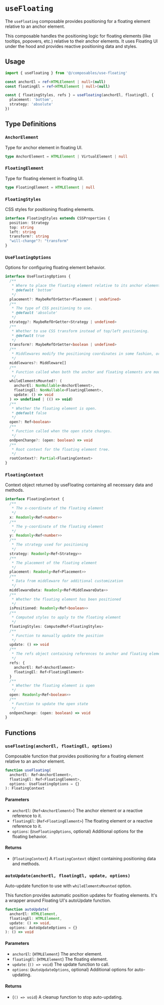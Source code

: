 # `useFloating`

The `useFloating` composable provides positioning for a floating element relative to an anchor element.

This composable handles the positioning logic for floating elements (like tooltips, popovers, etc.) relative to their anchor elements. It uses Floating UI under the hood and provides reactive positioning data and styles.

## Usage

```ts
import { useFloating } from '@/composables/use-floating'

const anchorEl = ref<HTMLElement | null>(null)
const floatingEl = ref<HTMLElement | null>(null)

const { floatingStyles, refs } = useFloating(anchorEl, floatingEl, {
  placement: 'bottom',
  strategy: 'absolute'
})
```

## Type Definitions

### `AnchorElement`

Type for anchor element in floating UI.

```ts
type AnchorElement = HTMLElement | VirtualElement | null
```

### `FloatingElement`

Type for floating element in floating UI.

```ts
type FloatingElement = HTMLElement | null
```

### `FloatingStyles`

CSS styles for positioning floating elements.

```ts
interface FloatingStyles extends CSSProperties {
  position: Strategy
  top: string
  left: string
  transform?: string
  "will-change"?: "transform"
}
```

### `UseFloatingOptions`

Options for configuring floating element behavior.

```ts
interface UseFloatingOptions {
  /**
   * Where to place the floating element relative to its anchor element.
   * @default 'bottom'
   */
  placement?: MaybeRefOrGetter<Placement | undefined>
  /**
   * The type of CSS positioning to use.
   * @default 'absolute'
   */
  strategy?: MaybeRefOrGetter<Strategy | undefined>
  /**
   * Whether to use CSS transform instead of top/left positioning.
   * @default true
   */
  transform?: MaybeRefOrGetter<boolean | undefined>
  /**
   * Middlewares modify the positioning coordinates in some fashion, or provide useful data for the consumer to use.
   */
  middlewares?: Middleware[]
  /**
   * Function called when both the anchor and floating elements are mounted.
   */
  whileElementsMounted?: (
    anchorEl: NonNullable<AnchorElement>,
    floatingEl: NonNullable<FloatingElement>,
    update: () => void
  ) => undefined | (() => void)
  /**
   * Whether the floating element is open.
   * @default false
   */
  open?: Ref<boolean>
  /**
   * Function called when the open state changes.
   */
  onOpenChange?: (open: boolean) => void
  /**
   * Root context for the floating element tree.
   */
  rootContext?: Partial<FloatingContext>
}
```

### `FloatingContext`

Context object returned by useFloating containing all necessary data and methods.

```ts
interface FloatingContext {
  /**
   * The x-coordinate of the floating element
   */
  x: Readonly<Ref<number>>
  /**
   * The y-coordinate of the floating element
   */
  y: Readonly<Ref<number>>
  /**
   * The strategy used for positioning
   */
  strategy: Readonly<Ref<Strategy>>
  /**
   * The placement of the floating element
   */
  placement: Readonly<Ref<Placement>>
  /**
   * Data from middleware for additional customization
   */
  middlewareData: Readonly<Ref<MiddlewareData>>
  /**
   * Whether the floating element has been positioned
   */
  isPositioned: Readonly<Ref<boolean>>
  /**
   * Computed styles to apply to the floating element
   */
  floatingStyles: ComputedRef<FloatingStyles>
  /**
   * Function to manually update the position
   */
  update: () => void
  /**
   * The refs object containing references to anchor and floating elements
   */
  refs: {
    anchorEl: Ref<AnchorElement>
    floatingEl: Ref<FloatingElement>
  }
  /**
   * Whether the floating element is open
   */
  open: Readonly<Ref<boolean>>
  /**
   * Function to update the open state
   */
  onOpenChange: (open: boolean) => void
}
```

## Functions

### `useFloating(anchorEl, floatingEl, options)`

Composable function that provides positioning for a floating element relative to an anchor element.

```ts
function useFloating(
  anchorEl: Ref<AnchorElement>,
  floatingEl: Ref<FloatingElement>,
  options: UseFloatingOptions = {}
): FloatingContext
```

#### Parameters

*   `anchorEl`: (`Ref<AnchorElement>`) The anchor element or a reactive reference to it.
*   `floatingEl`: (`Ref<FloatingElement>`) The floating element or a reactive reference to it.
*   `options`: (`UseFloatingOptions`, optional) Additional options for the floating behavior.

#### Returns

*   (`FloatingContext`) A `FloatingContext` object containing positioning data and methods.

### `autoUpdate(anchorEl, floatingEl, update, options)`

Auto-update function to use with `whileElementsMounted` option.

This function provides automatic position updates for floating elements. It's a wrapper around Floating UI's autoUpdate function.

```ts
function autoUpdate(
  anchorEl: HTMLElement,
  floatingEl: HTMLElement,
  update: () => void,
  options: AutoUpdateOptions = {}
): () => void
```

#### Parameters

*   `anchorEl`: (`HTMLElement`) The anchor element.
*   `floatingEl`: (`HTMLElement`) The floating element.
*   `update`: (`() => void`) The update function to call.
*   `options`: (`AutoUpdateOptions`, optional) Additional options for auto-updating.

#### Returns

*   (`() => void`) A cleanup function to stop auto-updating.
